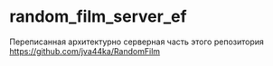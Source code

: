 # random_film_server_ef

Переписанная архитектурно серверная часть этого репозитория https://github.com/jva44ka/RandomFilm
